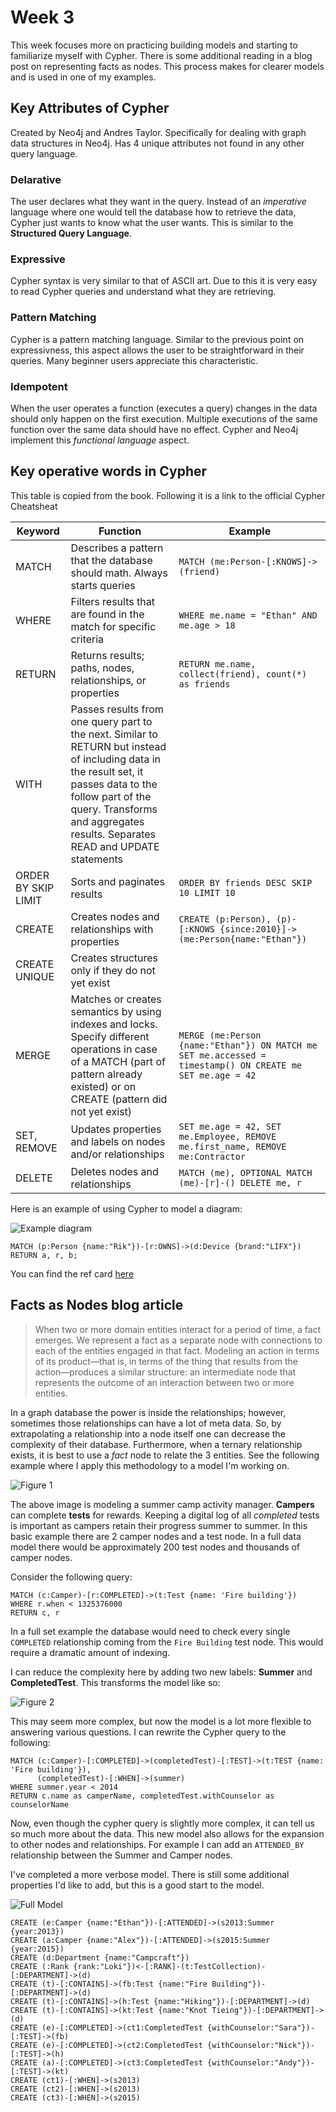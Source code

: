 # Week 3

This week focuses more on practicing building models and starting to familiarize myself with Cypher. There is some additional reading in a blog post on representing facts as nodes. This process makes for clearer models and is used in one of my examples.

## Key Attributes of Cypher

Created by Neo4j and Andres Taylor. Specifically for dealing with graph data structures in Neo4j. Has 4 unique attributes not found in any other query language.

### Delarative

The user declares what they want in the query. Instead of an _imperative_ language where one would tell the database how to retrieve the data, Cypher just wants to know what the user wants. This is similar to the **Structured Query Language**.

### Expressive

Cypher syntax is very similar to that of ASCII art. Due to this it is very easy to read Cypher queries and understand what they are retrieving. 

### Pattern Matching

Cypher is a pattern matching language. Similar to the previous point on expressivness, this aspect allows the user to be straightforward in their queries. Many beginner users appreciate this characteristic.

### Idempotent

When the user operates a function (executes a query) changes in the data should only happen on the first execution. Multiple executions of the same function over the same data should have no effect. Cypher and Neo4j implement this _functional language_ aspect.

## Key operative words in Cypher

This table is copied from the book. Following it is a link to the official Cypher Cheatsheat

| Keyword | Function | Example |
| ------- | -------- | ------- |
| MATCH | Describes a pattern that the database should math. Always starts queries | `MATCH (me:Person-[:KNOWS]->(friend)` |
| WHERE | Filters results that are found in the match for specific criteria | `WHERE me.name = "Ethan" AND me.age > 18` |
| RETURN | Returns results; paths, nodes, relationships, or properties | `RETURN me.name, collect(friend), count(*) as friends` |
| WITH | Passes results from one query part to the next. Similar to RETURN but instead of including data in the result set, it passes data to the follow part of the query. Transforms and aggregates results. Separates READ and UPDATE statements | |
| ORDER BY SKIP LIMIT | Sorts and paginates results | `ORDER BY friends DESC SKIP 10 LIMIT 10` |
| CREATE | Creates nodes and relationships with properties | `CREATE (p:Person), (p)-[:KNOWS {since:2010}]-> (me:Person{name:"Ethan"})` |
| CREATE UNIQUE | Creates structures only if they do not yet exist | |
| MERGE | Matches or creates semantics by using indexes and locks. Specify different operations in case of a MATCH (part of pattern already existed) or on CREATE (pattern did not yet exist) | `MERGE (me:Person {name:"Ethan"}) ON MATCH me SET me.accessed = timestamp() ON CREATE me SET me.age = 42` |
| SET, REMOVE | Updates properties and labels on nodes and/or relationships | `SET me.age = 42, SET me.Employee, REMOVE me.first_name, REMOVE me:Contractor` |
| DELETE | Deletes nodes and relationships | `MATCH (me), OPTIONAL MATCH (me)-[r]-() DELETE me, r` |

Here is an example of using Cypher to model a diagram:

![Example diagram](/images/week3/diagram.png)
```cypher
MATCH (p:Person {name:"Rik"})-[r:OWNS]->(d:Device {brand:"LIFX"})
RETURN a, r, b;
```

You can find the ref card [here](https://neo4j.com/docs/cypher-refcard/current/)

## Facts as Nodes blog article

> When two or more domain entities interact for a period of time, a fact emerges. We represent a fact as a separate node with connections to each of the entities engaged in that fact. Modeling an action in terms of its product—that is, in terms of the thing that results from the action—produces a similar structure: an intermediate node that represents the outcome of an interaction between two or more entities. 

In a graph database the power is inside the relationships; however, sometimes those relationships can have a lot of meta data. So, by extrapolating a relationship into a node itself one can decrease the complexity of their database. Furthermore, when a ternary relationship exists, it is best to use a _fact_ node to relate the 3 entities. See the following example where I apply this methodology to a model I'm working on.

![Figure 1](/images/week3/e1.png)

The above image is modeling a summer camp activity manager. **Campers** can complete **tests** for rewards. Keeping a digital log of all _completed_ tests is important as campers retain their progress summer to summer. In this basic example there are 2 camper nodes and a test node. In a full data model there would be approximately 200 test nodes and thousands of camper nodes. 

Consider the following query:
```cypher
MATCH (c:Camper)-[r:COMPLETED]->(t:Test {name: 'Fire building'})
WHERE r.when < 1325376000
RETURN c, r
```
In a full set example the database would need to check every single `COMPLETED` relationship coming from the `Fire Building` test node. This would require a dramatic amount of indexing.

I can reduce the complexity here by adding two new labels: **Summer** and **CompletedTest**. This transforms the model like so:

![Figure 2](/images/week3/e2.png)

This may seem more complex, but now the model is a lot more flexible to answering various questions. I can rewrite the Cypher query to the following:

```cypher
MATCH (c:Camper)-[:COMPLETED]->(completedTest)-[:TEST]->(t:TEST {name: 'Fire building'}),
      (completedTest)-[:WHEN]->(summer)
WHERE summer.year < 2014
RETURN c.name as camperName, completedTest.withCounselor as counselorName
```

Now, even though the cypher query is slightly more complex, it can tell us so much more about the data. This new model also allows for the expansion to other nodes and relationships. For example I can add an `ATTENDED_BY` relationship between the Summer and Camper nodes. 

I've completed a more verbose model. There is still some additional properties I'd like to add, but this is a good start to the model.

![Full Model](/images/week3/fullModel.png)

```cypher
CREATE (e:Camper {name:"Ethan"})-[:ATTENDED]->(s2013:Summer {year:2013})
CREATE (a:Camper {name:"Alex"})-[:ATTENDED]->(s2015:Summer {year:2015})
CREATE (d:Department {name:"Campcraft"})
CREATE (:Rank {rank:"Loki"})<-[:RANK]-(t:TestCollection)-[:DEPARTMENT]->(d)
CREATE (t)-[:CONTAINS]->(fb:Test {name:"Fire Building"})-[:DEPARTMENT]->(d)
CREATE (t)-[:CONTAINS]->(h:Test {name:"Hiking"})-[:DEPARTMENT]->(d)
CREATE (t)-[:CONTAINS]->(kt:Test {name:"Knot Tieing"})-[:DEPARTMENT]->(d)
CREATE (e)-[:COMPLETED]->(ct1:CompletedTest {withCounselor:"Sara"})-[:TEST]->(fb)
CREATE (e)-[:COMPLETED]->(ct2:CompletedTest {withCounselor:"Nick"})-[:TEST]->(h)
CREATE (a)-[:COMPLETED]->(ct3:CompletedTest {withCounselor:"Andy"})-[:TEST]->(kt)
CREATE (ct1)-[:WHEN]->(s2013)
CREATE (ct2)-[:WHEN]->(s2013)
CREATE (ct3)-[:WHEN]->(s2015)
```